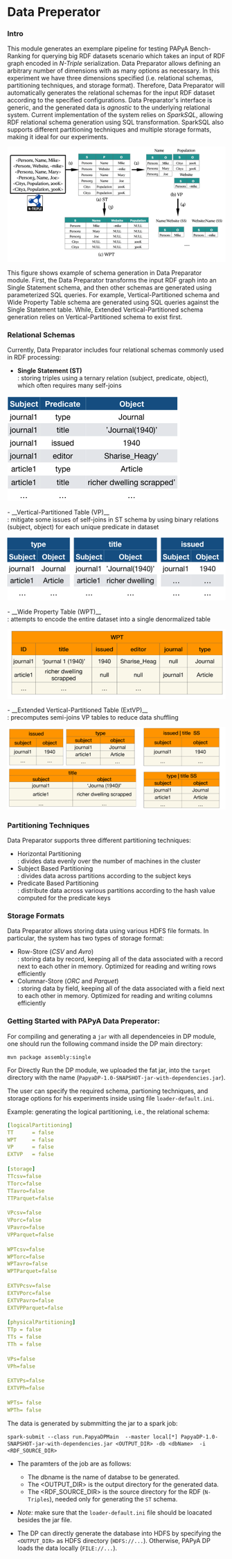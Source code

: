 # Data Preperator

### Intro
This module generates an exemplare pipeline for testing PAPyA Bench-Ranking for querying big RDF datasets scenario which takes an input of RDF graph encoded in _N-Triple_ serialization. Data Preparator allows defining an arbitrary number of dimensions with as many options as necessary. In this experiment we have three dimensions specified (i.e. relational schemas, partitioning techniques, and storage format). Therefore, Data Preparator will automatically generates the relational schemas for the input RDF dataset according to the specified configurations. Data Preparator's interface is generic, and the generated data is _agnostic_ to the underlying relational system. Current implementation of the system relies on _SparkSQL_, allowing RDF relational schema generation using SQL transformation. SparkSQL also supports different partitioning techniques and multiple storage formats, making it ideal for our experiments.

<p>
<img src="https://github.com/DataSystemsGroupUT/PAPyA/raw/main/figs/dataPreparator.png"/>
</p>

This figure shows example of schema generation in Data Preparator module. First, the Data Preparator transforms the input RDF graph into an Single Statement schema, and then other schemas are generated using parameterized SQL queries. For example, Vertical-Partitioned schema and Wide Property Table schema are generated using SQL queries against the Single Statement table. While, Extended Vertical-Partitioned schema generation relies on Vertical-Partitioned schema to exist first.

### Relational Schemas
Currently, Data Preparator includes four relational schemas commonly used in RDF processing:
- __Single Statement (ST)__ <br>
: storing triples using a ternary relation (subject, predicate, object), which often requires many self-joins <br>
<p>
<img src="https://github.com/DataSystemsGroupUT/PAPyA/raw/main/figs/st_table.png"/>
</p>
- __Vertical-Partitioned Table (VP)__ <br>
: mitigate some issues of self-joins in ST schema by using binary relations (subject, object) for each unique predicate in dataset <br>
<p>
<img src="https://github.com/DataSystemsGroupUT/PAPyA/raw/main/figs/vp_table.png"/>
</p>
- __Wide Property Table (WPT)__ <br>
: attempts to encode the entire dataset into a single denormalized table <br>
<p>
<img src="https://github.com/DataSystemsGroupUT/PAPyA/raw/main/figs/wpt_table.png"/>
</p>
- __Extended Vertical-Partitioned Table (ExtVP)__ <br>
: precomputes semi-joins VP tables to reduce data shuffling <br>
<p>
<img src="https://github.com/DataSystemsGroupUT/PAPyA/raw/main/figs/extvp_table.png"/>
</p>

### Partitioning Techniques
Data Preparator supports three different partitioning techniques:
- Horizontal Partitioning <br>
: divides data evenly over the number of machines in the cluster  
- Subject Based Partitioning <br>
: divides data across partitions according to the subject keys
- Predicate Based Partitioning <br>
: distribute data across various partitions according to the hash value computed for the predicate keys

### Storage Formats
Data Preparator allows storing data using various HDFS file formats. In particular, the system has two types of storage format:
- Row-Store (_CSV_ and _Avro_) <br>
: storing data by record, keeping all of the data associated with a record next to each other in memory. Optimized for reading and writing rows efficiently
- Columnar-Store (_ORC_ and _Parquet_) <br>
: storing data by field, keeping all of the data associated with a field next to each other in memory. Optimized for reading and writing columns efficiently


### Getting Started with PAPyA Data Preperator:

For compiling and generating a ```jar``` with all dependenceies in DP module, one should run the following command inside the DP main directory:

```shell
mvn package assembly:single
```

For Directly Run the DP module, we uploaded the fat jar, into the ```target``` directory with the name (```PapyaDP-1.0-SNAPSHOT-jar-with-dependencies.jar```).


The user can specify the required schema, partioning techniques, and storage options  for his experiments inside using file ```loader-default.ini```.

Example: generating the logical partitioning, i.e., the relational schema:

```yaml
[logicalPartitioning]
TT		= false
WPT		= false
VP		= false
EXTVP   = false

[storage]
TTcsv=false
TTorc=false
TTavro=false
TTParquet=false

VPcsv=false
VPorc=false
VPavro=false
VPParquet=false

WPTcsv=false
WPTorc=false
WPTavro=false
WPTParquet=false

EXTVPcsv=false
EXTVPorc=false
EXTVPavro=false
EXTVPParquet=false

[physicalPartitioning]
TTp	= false
TTs	= false
TTh	= false

VPs=false
VPh=false

EXTVPs=false
EXTVPh=false

WPTs= false
WPTh= false

```


The data is generated by submmitting the jar to a spark job:

```shell
spark-submit --class run.PapyaDPMain  --master local[*] PapyaDP-1.0-SNAPSHOT-jar-with-dependencies.jar <OUTPUT_DIR> -db <dbName>  -i <RDF_SOURCE_DIR>
```
* The paramters of the job are as follows:
  * The dbname is the name of databse to be generated.
  * The <OUTPUT_DIR> is the output directory for the generated data.
  * The <RDF_SOURCE_DIR> is the source directory for the RDF (```N-Triples```), needed only for generating the ```ST``` schema. 

* *Note:* make sure that the ```loader-default.ini``` file should be loacated besides the jar file.
* The DP can directly generate the database into HDFS by specifying the ```<OUTPUT_DIR>``` as HDFS directory (```HDFS://...```). Otherwise, PAPyA DP loads the data locally (```FILE://...```).



